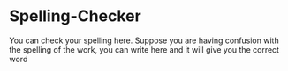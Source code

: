 # Spelling-Checker

You can check your spelling here. Suppose you are having confusion with the spelling of the work, you can write here and it will give you the correct word
